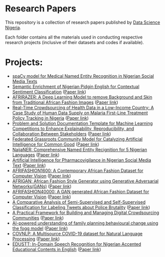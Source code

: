# Research Papers
This repository is a collection of research papers published by [Data Science Nigeria](https://www.datasciencenigeria.org/).

Each folder contains all the materials used in conducting respective research projects (inclusive of their datasets and codes if available).

# Projects:
- [spaCy model for Medical Named Entity Recognition in Nigerian Social Media Texts](https://github.com/sharonibejih/Research-Papers-by-Data-Science-Nigeria/tree/develop/A%20spaCy%20model%20for%20Medical%20Named%20Entity%20Recognition(NER)%20in%20Nigerian%20Social%20Media%20Text)
- [Semantic Enrichment of Nigerian Pidgin English for Contextual Sentiment Classification](https://github.com/sharonibejih/Research-Papers-by-Data-Science-Nigeria/tree/develop/Semantic%20Enrichment%20of%20Nigerian%20Pidgin%20English%20for%20Contextual%20Sentiment%20Classification) ([Paper link](https://arxiv.org/pdf/2003.12450.pdf))
- [AFRIRAZER: A Deep Learning Model to remove Background and Skin from Traditional African Fashion Images](https://github.com/sharonibejih/Research-Papers-by-Data-Science-Nigeria/tree/develop/AFRIRAZER%20-%20A%20Deep%20Learning%20Model%20to%20remove%20Background%20and%20Skin%20from%20Traditional%20African%20Fashion%20Images) ([Paper link](https://www.researchgate.net/publication/346418890_AFRIRAZER_A_Deep_Learning_Model_to_remove_Background_and_Skin_from_Traditional_African_Fashion_Images))
- [Real-Time Crowdsourcing of Health Data in a Low-Income Country: A Case Study of Human Data Supply on Malaria First-Line Treatment Policy Tracking in Nigeria](https://github.com/sharonibejih/Research-Papers-by-Data-Science-Nigeria/tree/develop/Real-Time%20Crowdsourcing%20of%20Health%20Data%20in%20Low-Income%20Country) ([Paper link](http://ceur-ws.org/Vol-2736/paper3.pdf))
- [Problem and Solution Documentation Template for Machine Learning Competitions to Enhance Explainability, Reproducibility, and Collaboration Between Stakeholders](https://github.com/sharonibejih/Research-Papers-by-Data-Science-Nigeria/tree/develop/Problem%20and%20Solution%20Documentation%20Template%20for%20Machine%20Learning%20Competitions) ([Paper link](https://www.researchgate.net/publication/346676264_Problem_and_Solution_Documentation_Template_for_Machine_Learning_Competitions_to_Enhance_Explainability_Reproducibility_and_Collaboration_Between_Stakeholders))
- [Federated Grassroots Community Model for Catalyzing Artificial Intelligence for Common Good](https://github.com/sharonibejih/Research-Papers-by-Data-Science-Nigeria/tree/develop/Federated%20Grassroots%20Community%20Model%20for%20Catalyzing%20Artificial%20Intelligence%20for%20Common%20Good) ([Paper link](https://www.researchgate.net/publication/346676013_Federated_Grassroots_Community_Model_for_Catalyzing_Artificial_Intelligence_for_Common_Good))
- [NaijaNER: Comprehensive Named Entity Recignition for 5 Nigerian Languages](https://github.com/sharonibejih/Research-Papers-by-Data-Science-Nigeria/tree/develop/NaijaNER:%20Comprehensive%20Named%20Entity%20Recognition%20for%205%20Nigerian%20Languages) ([Paper link](https://www.researchgate.net/publication/350557499_NaijaNER_Comprehensive_Named_Entity_Recognition_for_5_Nigerian_Languages))
- [Artificial Intelligence for Pharmacovigilance in Nigerian Social Media Text](https://github.com/sharonibejih/Research-Papers-by-Data-Science-Nigeria/tree/develop/Artificial%20Intelligence%20for%20Pharmacovigilance%20in%20Nigerian%20Social%20Media%20Text) ([Paper link](https://www.researchgate.net/publication/351282201_ARTIFICIAL_INTELLIGENCE_FOR_PHARMACOVIGILANCE_IN_NIGERIAN_SOCIAL_MEDIA_TEXT))
- [AFRIFASHION1600: A Contemporary African Fashion Dataset for Computer Vision](https://github.com/sharonibejih/Research-Papers-by-Data-Science-Nigeria/tree/develop/AFRIFASHION1600:%20A%20Contemporary%20African%20Fashion%20Dataset%20for%20Computer%20Vision) ([Paper link](https://openaccess.thecvf.com/content/CVPR2021W/CVFAD/html/Oyewusi_AFRIFASHION1600_A_Contemporary_African_Fashion_Dataset_for_Computer_Vision_CVPRW_2021_paper.html))
- [AFRIGAN: African Fashion Style Generator using Generative Adversarial Networks(GANs)](https://github.com/sharonibejih/Research-Papers-by-Data-Science-Nigeria/tree/develop/AFRIGAN:%20African%20Fashion%20Style%20Generator%20using%20Generative%20Adversarial%20Network) ([Paper link](https://www.researchgate.net/publication/356791939_AFRIGAN_African_Fashion_Style_Generator_using_Generative_Adversarial_NetworksGANs))
- [AFRIFASHION40000: A GAN generated African Fashion Dataset for Computer Vision](https://github.com/sharonibejih/Research-Papers-by-Data-Science-Nigeria/tree/develop/AFRIFASHION40000%20:%20A%20GAN%20generated%20dataset%20for%20African%20Fashion) ([Paper link](https://www.researchgate.net/publication/356795106_AFRIFASHION40000_A_GAN_generated_African_Fashion_Dataset_for_Computer_Vision))
- [A Comparative Analysis of Semi-Supervised and Self-Supervised Classification for Labeling Tweets about Police Brutality](https://github.com/DataScienceNigeria/Research-Papers-by-Data-Science-Nigeria/tree/develop/A%20Comparative%20Analysis%20of%20Semi-Supervised%20and%20Self-Supervised%20Classification%20for%20Labeling%20Tweets%20about%20Police%20Brutality) ([Paper link](https://www.researchgate.net/publication/356800555_A_Comparative_Analysis_of_Semi-Supervised_and_Self-Supervised_Classification_for_Labeling_Tweets_about_Police_Brutality#fullTextFileContent))
- [A Practical Framework for Building and Managing Digital Crowdsourcing Communities](https://github.com/DataScienceNigeria/Research-Papers-by-Data-Science-Nigeria/tree/develop/A%20Practical%20Framework%20for%20Building%20and%20Managing%20Digital%20Crowdsourcing%20Communities) ([Paper link](https://www.researchgate.net/publication/356217027_A_Practical_Framework_for_Building_and_Managing_Digital_Crowdsourcing_Communities))
- [AI-powered understanding of family planning behavioural change using the fogg model](https://github.com/DataScienceNigeria/Research-Papers-by-Data-Science-Nigeria/tree/develop/AI-POWERED%20UNDERSTANDING%20OF%20FAMILY%20PLANNING%20BEHAVIOURAL%20CHANGE%20USING%20THE%20FOGG%20MODEL) ([Paper link](https://pml4dc.github.io/iclr2022/pdf/PML4DC_ICLR2022_7.pdf))
- [COVNLP: A Multisource COVID-19 dataset for Natural Language Processing](https://github.com/DataScienceNigeria/Research-Papers-by-Data-Science-Nigeria/tree/develop/COVNLP:%20A%20Multisource%20COVID-19%20dataset%20for%20Natural%20Language%20Processing) ([Paper link](https://www.researchgate.net/publication/360469867_COVNLP_A_Multisource_COVID-19_dataset_for_Natural_Language_Processing))
- [EDUSTT: In-Domain Speech Recognition for Nigerian Accented Educational Contents in English](https://github.com/DataScienceNigeria/Research-Papers-by-Data-Science-Nigeria/tree/develop/EDUSTT:%20In-Domain%20Speech%20Recognition%20for%20Nigerian%20Accented%20Educational%20Contents%20in%20English) ([Paper link](https://openreview.net/pdf?id=SCzGtqGVL-q))
